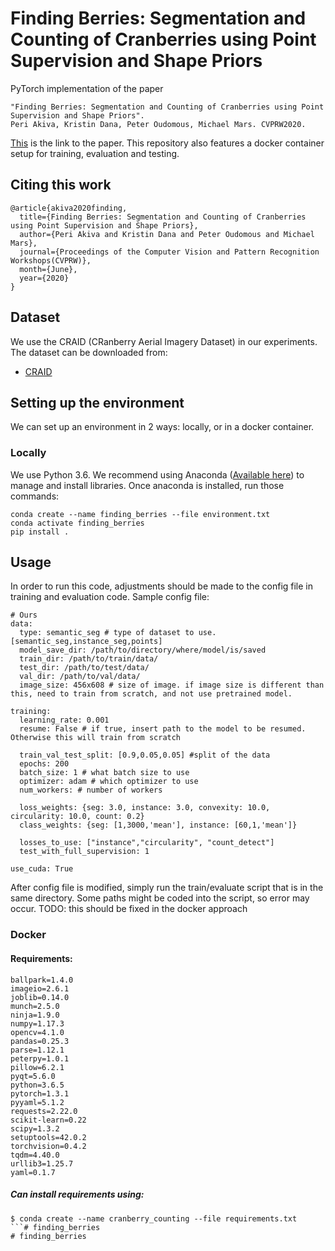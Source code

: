 # Finding Berries: Segmentation and Counting of Cranberries using Point Supervision and Shape Priors

PyTorch implementation of the paper 
```
"Finding Berries: Segmentation and Counting of Cranberries using Point Supervision and Shape Priors". 
Peri Akiva, Kristin Dana, Peter Oudomous, Michael Mars. CVPRW2020. 
```
[This](https://arxiv.org/pdf/2004.08501.pdf "Link") is the link to the paper. This repository also features a docker container setup for training, evaluation and testing. 

## Citing this work

```
@article{akiva2020finding,
  title={Finding Berries: Segmentation and Counting of Cranberries using Point Supervision and Shape Priors},
  author={Peri Akiva and Kristin Dana and Peter Oudomous and Michael Mars},
  journal={Proceedings of the Computer Vision and Pattern Recognition Workshops(CVPRW)},
  month={June},
  year={2020}
}
```

## Dataset
We use the CRAID (CRanberry Aerial Imagery Dataset) in our experiments. The dataset can be downloaded from:

  * [CRAID](https://forms.gle/zfFCKy1pyDD4WNro7)

## Setting up the environment
We can set up an environment in 2 ways: locally, or in a docker container.

### Locally

We use Python 3.6. We recommend using Anaconda ([Available here](https://www.anaconda.com/)) to manage and install libraries. Once anaconda is installed, run those commands:

```
conda create --name finding_berries --file environment.txt
conda activate finding_berries
pip install .
```

## Usage
In order to run this code, adjustments should be made to the config file in training and evaluation code. Sample config file:

```
# Ours
data:
  type: semantic_seg # type of dataset to use. [semantic_seg,instance_seg,points]
  model_save_dir: /path/to/directory/where/model/is/saved
  train_dir: /path/to/train/data/
  test_dir: /path/to/test/data/
  val_dir: /path/to/val/data/
  image_size: 456x608 # size of image. if image size is different than this, need to train from scratch, and not use pretrained model.

training: 
  learning_rate: 0.001 
  resume: False # if true, insert path to the model to be resumed. Otherwise this will train from scratch

  train_val_test_split: [0.9,0.05,0.05] #split of the data
  epochs: 200
  batch_size: 1 # what batch size to use
  optimizer: adam # which optimizer to use
  num_workers: # number of workers

  loss_weights: {seg: 3.0, instance: 3.0, convexity: 10.0, circularity: 10.0, count: 0.2}
  class_weights: {seg: [1,3000,'mean'], instance: [60,1,'mean']}

  losses_to_use: ["instance","circularity", "count_detect"]
  test_with_full_supervision: 1

use_cuda: True

```
After config file is modified, simply run the train/evaluate script that is in the same directory. Some paths might be coded into the script, so error may occur. TODO: this should be fixed in the docker approach

### Docker


#### Requirements:

```
ballpark=1.4.0
imageio=2.6.1
joblib=0.14.0
munch=2.5.0
ninja=1.9.0
numpy=1.17.3
opencv=4.1.0
pandas=0.25.3
parse=1.12.1
peterpy=1.0.1
pillow=6.2.1
pyqt=5.6.0
python=3.6.5
pytorch=1.3.1
pyyaml=5.1.2
requests=2.22.0
scikit-learn=0.22
scipy=1.3.2
setuptools=42.0.2
torchvision=0.4.2
tqdm=4.40.0
urllib3=1.25.7
yaml=0.1.7
```

##### Can install requirements using:
```
$ conda create --name cranberry_counting --file requirements.txt
```# finding_berries
# finding_berries
